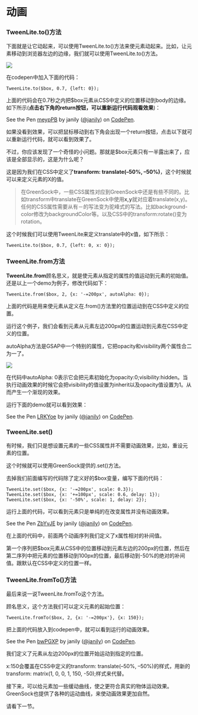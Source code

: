 # 动画

### TweenLite.to()方法

下面就是让它动起来，可以使用TweenLite.to()方法来使元素动起来。比如，让元素移动到浏览器左边的边缘，我们就可以使用TweenLite.to()方法。

![](http://ww1.sinaimg.cn/large/0060lm7Tgw1f9952txmfcj30hc04zwer.jpg)

在codepen中加入下面的代码：


```
TweenLite.to($box, 0.7, {left: 0});
```
上面的代码会在0.7秒之内把$box元素从CSS中定义的位置移动到body的边缘。如下所示(**点击右下角的return按钮，可以重新运行代码观看效果**)：

<p data-height="300" data-theme-id="17491" data-slug-hash="meypPB" data-default-tab="css,result" data-user="janily" data-embed-version="2" data-pen-title="meypPB" class="codepen">See the Pen <a href="http://codepen.io/janily/pen/meypPB/">meypPB</a> by janily (<a href="http://codepen.io/janily">@janily</a>) on <a href="http://codepen.io">CodePen</a>.</p>
<script async src="https://production-assets.codepen.io/assets/embed/ei.js"></script>

如果没看到效果，可以把鼠标移动到右下角会出现一个return按钮，点击以下就可以重新运行代码，就可以看到效果了。

不过，你应该发现了一个奇怪的小问题。那就是$box元素只有一半露出来了，应该是全部显示的，这是为什么呢？

这是因为我们在CSS中定义了**transform: translate(–50%, –50%)**，这个时候就可以来定义元素的X的值。

> 在GreenSock中，一些CSS属性对应到GreenSock中还是有些不同的。比如transform中translate在GreenSock中使用**x,y**就对应着translate(x,y)。任何的CSS属性需要从有－的写法变为驼峰式的写法。比如background-color修改为backgroundColor等。以及CSS中的transform:rotate()变为rotation。

这个时候我们可以使用TweenLite来定义translate中的x值，如下所示：


```
TweenLite.to($box, 0.7, {left: 0, x: 0});
```

### TweenLite.from方法

**TweenLite.from**顾名思义，就是使元素从指定的属性的值运动到元素的初始值。还是以上一个demo为例子，修改代码如下：


```
TweenLite.from($box, 2, {x: '-=200px', autoAlpha: 0});
```

上面的代码是用来使元素从定义在.from()方法里的位置运动到在CSS中定义的位置。

运行这个例子，我们会看到元素从元素左边200px的位置运动到元素在CSS中定义的位置。

autoAlpha方法是GSAP中一个特别的属性，它把opacity和visibility两个属性合二为一了。

![](http://ww3.sinaimg.cn/large/0060lm7Tgw1f995fy9pdfj30hc090jrw.jpg)

在代码中autoAlpha: 0表示它会把元素初始化为opacity:0;visibility:hidden。当执行动画效果的时候它会把visibility的值设置为inherit以及opacity值设置为1。从而产生一个渐现的效果。

运行下面的demo就可以看到效果：

<p data-height="300" data-theme-id="17491" data-slug-hash="LRKYoe" data-default-tab="js,result" data-user="janily" data-embed-version="2" data-pen-title="LRKYoe" class="codepen">See the Pen <a href="http://codepen.io/janily/pen/LRKYoe/">LRKYoe</a> by janily (<a href="http://codepen.io/janily">@janily</a>) on <a href="http://codepen.io">CodePen</a>.</p>
<script async src="https://production-assets.codepen.io/assets/embed/ei.js"></script>

### TweenLite.set()

有时候，我们只是想设置元素的一些CSS属性并不需要动画效果，比如，重设元素的位置。

这个时候就可以使用GreenSock提供的.set()方法。

去掉我们前面编写的代码除了定义好的$box变量，编写下面的代码：

```
TweenLite.set($box, {x: '-=200px', scale: 0.3});
TweenLite.set($box, {x: '+=100px', scale: 0.6, delay: 1});
TweenLite.set($box, {x: '-50%', scale: 1, delay: 2});
```
运行上面的代码，可以看到元素只是单纯的在改变属性并没有动画效果。

<p data-height="300" data-theme-id="17491" data-slug-hash="ZbYvJE" data-default-tab="js,result" data-user="janily" data-embed-version="2" data-pen-title="ZbYvJE" class="codepen">See the Pen <a href="http://codepen.io/janily/pen/ZbYvJE/">ZbYvJE</a> by janily (<a href="http://codepen.io/janily">@janily</a>) on <a href="http://codepen.io">CodePen</a>.</p>
<script async src="https://production-assets.codepen.io/assets/embed/ei.js"></script>

在上面的代码中，前面两个动画序列我们定义了x属性相对的补间值。

第一个序列把$box元素从CSS中的位置移动到元素左边的200px的位置，然后在第二序列中把元素的位置移动到100px的位置，最后移动到-50%的绝对的补间值。跟默认在CSS中定义的位置一样。

### TweenLite.fromTo()方法

最后来说一说TweenLite.fromTo这个方法。

顾名思义，这个方法我们可以定义元素的起始位置：


```
TweenLite.fromTo($box, 2, {x: '-=200px'}, {x: 150});
```

把上面的代码放入到codepen中，就可以看到运行的动画效果。

<p data-height="300" data-theme-id="17491" data-slug-hash="bwPGXP" data-default-tab="js,result" data-user="janily" data-embed-version="2" data-pen-title="bwPGXP" class="codepen">See the Pen <a href="http://codepen.io/janily/pen/bwPGXP/">bwPGXP</a> by janily (<a href="http://codepen.io/janily">@janily</a>) on <a href="http://codepen.io">CodePen</a>.</p>
<script async src="https://production-assets.codepen.io/assets/embed/ei.js"></script>

我们定义了元素从左边200px的位置开始运动到指定的位置。

x:150会覆盖在CSS中定义的transform: translate(–50%, –50%)的样式，用新的transform: matrix(1, 0, 0, 1, 150, -50);样式来代替。

接下来，可以给元素加一些缓动曲线，使之更符合真实的物体运动效果。GreenSock也提供了各种的运动曲线，来使动画效果更加自然。

请看下一节。







